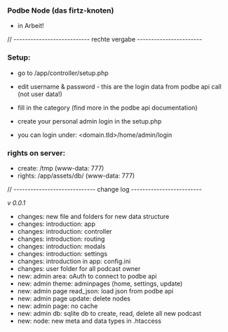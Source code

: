 ### Podbe Node (das firtz-knoten)

* in Arbeit!

// --------------------------- rechte vergabe -----------------------

### Setup:
* go to /app/controller/setup.php
 * edit username & password - this are the login data from podbe api call (not user data!)
 * fill in the category (find more in the podbe api documentation)

* create your personal admin login in the setup.php
 * you can login under: &lt;domain.tld&gt;/home/admin/login

### rights on server:

* create: /tmp (www-data: 777)
* rights: /app/assets/db/ (www-data: 777)

// ----------------------------- change log -------------------------

*v 0.0.1*

- changes: new file and folders for new data structure 
- changes: introduction: app 
- changes: introduction: controller
- changes: introduction: routing
- changes: introduction: modals
- changes: introduction: settings
- changes: introduction in app: config.ini
- changes: user folder for all podcast owner
- new: admin area: oAuth to connect to podbe api
- new: admin theme: adminpages (home, settings, update)
- new: admin page read_json: load json from podbe api 
- new: admin page update: delete nodes
- new: admin page: no cache
- new: admin db: sqlite db to create, read, delete all new podcast
- new: node: new meta and data types in .htaccess 